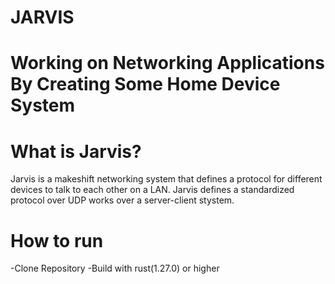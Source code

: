 # JARVIS
Working on Networking Applications By Creating Some Home Device System
===============================================================================

# What is Jarvis?

Jarvis is a makeshift networking system that defines a protocol for different devices to talk to each other on a LAN. 
Jarvis defines a standardized protocol over UDP works over a server-client stystem.


# How to run

-Clone Repository
-Build with rust(1.27.0) or higher
